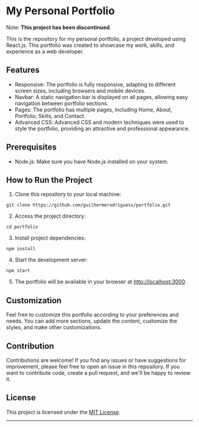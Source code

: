 # My Personal Portfolio

Note: **This project has been discontinued**.

This is the repository for my personal portfolio, a project developed using React.js. This portfolio was created to showcase my work, skills, and experience as a web developer.

## Features

- Responsive: The portfolio is fully responsive, adapting to different screen sizes, including browsers and mobile devices.
- Navbar: A static navigation bar is displayed on all pages, allowing easy navigation between portfolio sections.
- Pages: The portfolio has multiple pages, including Home, About, Portfolio, Skills, and Contact.
- Advanced CSS: Advanced CSS and modern techniques were used to style the portfolio, providing an attractive and professional appearance.

## Prerequisites

- Node.js: Make sure you have Node.js installed on your system.

## How to Run the Project

1. Clone this repository to your local machine:

```shell
git clone https://github.com/guilhermerodriguess/portfolio.git
```

2. Access the project directory:

```shell
cd portfolio
```

3. Install project dependencies:

```shell
npm install
```

4. Start the development server:

```shell
npm start
```

5. The portfolio will be available in your browser at [http://localhost:3000](http://localhost:3000).

## Customization

Feel free to customize this portfolio according to your preferences and needs. You can add more sections, update the content, customize the styles, and make other customizations.

## Contribution

Contributions are welcome! If you find any issues or have suggestions for improvement, please feel free to open an issue in this repository. If you want to contribute code, create a pull request, and we'll be happy to review it.

## License

This project is licensed under the [MIT License](LICENSE).

---
